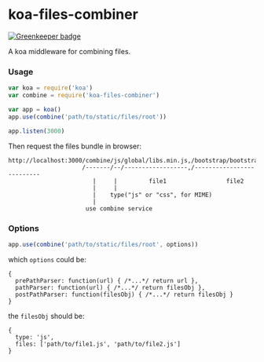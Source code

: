 # koa-files-combiner

[![Greenkeeper badge](https://badges.greenkeeper.io/amio/koa-files-combiner.svg)](https://greenkeeper.io/)

A koa middleware for combining files.

### Usage

```javascript
var koa = require('koa')
var combine = require('koa-files-combiner')

var app = koa()
app.use(combine('path/to/static/files/root'))

app.listen(3000)
```

Then request the files bundle in browser:
```
http://localhost:3000/combine/js/global/libs.min.js,/bootstrap/bootstrap.min.js
                     /-------/--/------------------,/--------------------------
                        |     |         file1                 file2
                        |     |
                        |    type("js" or "css", for MIME)
                        |
                      use combine service
```

### Options

```javascript
app.use(combine('path/to/static/files/root', options))
```
which `options` could be:
```
{
  prePathParser: function(url) { /*...*/ return url },
  pathParser: function(url) { /*...*/ return filesObj },
  postPathParser: function(filesObj) { /*...*/ return filesObj }
}
```

the `filesObj` should be:
```
{
  type: 'js',
  files: ['path/to/file1.js', 'path/to/file2.js']
}
```
